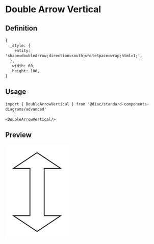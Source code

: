 # Double Arrow Vertical

## Definition

```
{
  _style: { 
    entity: 'shape=doubleArrow;direction=south;whiteSpace=wrap;html=1;',
  },
  _width: 60,
  _height: 100,
}
```

## Usage

```
import { DoubleArrowVertical } from '@diac/standard-components-diagrams/advanced'

<DoubleArrowVertical/>
```

## Preview

<img src="./double-arrow-vertical.png" width="200"/>
